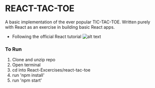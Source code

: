 # REACT-TAC-TOE
A basic implementation of the ever popular TIC-TAC-TOE. Written purely with React as an exercise in building basic React apps.
  - Following the official React tutorial
![alt text](./public/tictac.gif "Logo Title Text 1")

### To Run
1. Clone and unzip repo
2. Open terminal
3. cd into React-Excercises/react-tac-toe
4. run 'npm install'
5. run 'npm start'
